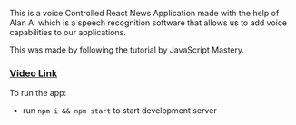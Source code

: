 This is a voice Controlled React News Application made with the help of Alan AI which is a speech recognition software that allows us to add voice capabilities to our applications.

This was made by following the tutorial by JavaScript Mastery.
### [Video Link](https://youtu.be/rqw3OftE5sA)

To run the app:
- run ```npm i && npm start``` to start development server
